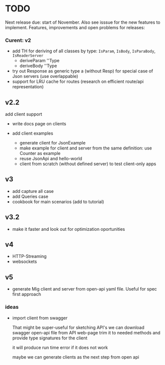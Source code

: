 # TODO

Next release due: start of November.
Also see isssue for the new features to implement. 
Features, improvements and open problems for releases:

### Curent: v2

* add TH for deriving of all classes by type: `IsParam`, `IsBody`, `IsParaBody`, `IsReaderServer`
   * deriveParam ''Type
   * deriveBody ''Type
* try out Response as generic type a (without Resp) for special case of Json servers (use overlappable)
* support for LRU cache for routes (research on efficient route/api representation)

## v2.2

add client support

* write docs page on clients

* add client examples
  * generate client for JsonExample
  * make example for client and server from the same definition: use Counter as example
  * reuse JsonApi and hello-world
  * client from scratch (without defined server) to test client-only apps

## v3

* add capture all case
* add Queries case
* cookbook for main scenarios (add to tutorial)

## v3.2

* make it faster and look out for optimization oportunities

## v4

* HTTP-Streaming
* websockets

## v5

* generate Mig client and server from open-api yaml file. Useful for spec first approach

### ideas

* import client from swagger

   That might be super-useful for sketching API's we can download
   swagger open-api file from API web-page trim it to needed methods
   and provide type signatures for the client

   it will produce run time error if it does not work

   maybe we can generate clients as the next step from open api
